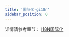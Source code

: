 ```yaml
---
title: '国际化-gi18n'
sidebar_position: 0
---
```


详情请参考章节： [I18N国际化](output/goframe-v2.2-md/核心组件-重点/I18N国际化)

`	`